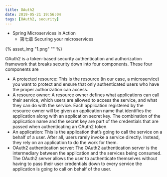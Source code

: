 ```yaml
---
title: OAuth2
date: 2019-05-21 19:56:04
tags: [OAuth2, security]
---
```


* Spring Microservices in Action
    * 第七章 Securing your microservices

<!--more-->

{% asset_img "1.png" "" %}

OAuth2 is a token-based security authentication and authorization framework that breaks security down into four components. These four components are

* A protected resource: This is the resource (in our case, a microservice) you want to protect and ensure that only authenticated users who have the proper authorization can access.
* A resource owner: A resource owner defines what applications can call their service, which users are allowed to access the service, and what they can do with the service. Each application registered by the resource owner will be given an application name that identifies the application along with an application secret key. The combination of the application name and the secret key are part of the credentials that are passed when authenticating an OAuth2 token.
* An application: This is the application that’s going to call the service on a behalf of a user. After all, users rarely invoke a service directly. Instead, they rely on an application to do the work for them.
* OAuth2 authentication server: The OAuth2 authentication server is the intermediary between the application and the services being consumed. The OAuth2 server allows the user to authenticate themselves without having to pass their user credentials down to every service the application is going to call on behalf of the user.





























